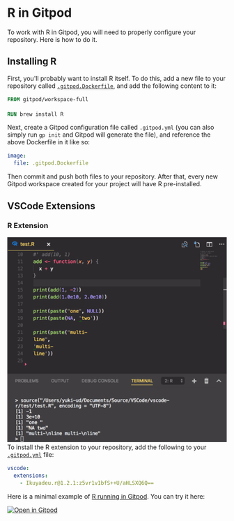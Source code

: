# R in Gitpod

To work with R in Gitpod, you will need to properly configure your repository. Here is how to do it.

## Installing R

First, you'll probably want to install R itself. To do this, add a new file to your repository called [`.gitpod.Dockerfile`](https://www.gitpod.io/docs/config-docker/), and add the following content to it:

```Dockerfile
FROM gitpod/workspace-full

RUN brew install R
```

Next, create a Gitpod configuration file called `.gitpod.yml` (you can also simply run `gp init` and Gitpod will generate the file), and reference the above Dockerfile in it like so:

```yml
image:
  file: .gitpod.Dockerfile
```

Then commit and push both files to your repository. After that, every new Gitpod workspace created for your project will have R pre-installed.

## VSCode Extensions

### R Extension

![Picture of R extension](images/RGitpod.png)
To install the R extension to your repository, add the following to your [`.gitpod.yml`](https://www.gitpod.io/docs/config-gitpod-file/) file:

```yaml
vscode:
  extensions:
    - Ikuyadeu.r@1.2.1:z5vr1v1bfS++U/aHLSXQ6Q==
```

Here is a minimal example of [R running in Gitpod](https://github.com/gitpod-io/Gitpod-R). You can try it here:

[![Open in Gitpod](https://gitpod.io/button/open-in-gitpod.svg)](https://gitpod.io/#https://github.com/gitpod-io/Gitpod-R)
